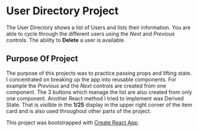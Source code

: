 # User Directory Project

The User Directory shows a list of Users and lists their information. You are able to cycle through the different users using the <em>Next</em> and <em>Previous</em> controls. The ability to <strong>Delete</strong> a user is available.

## Purpose Of Project

The purpose of this projects was to practice passing props and lifting state. I concentrated on breaking up the app into reusable components. For example the <em>Previous</em> and the <em>Next</em> controls are created from one component. The 3 buttons which manage the list are also created from only one component. Another React method I tried to implement was Derived State. That is visilble in the <strong>1/25</strong> display in the upper right corner of the item card and is also used throughout other parts of the project.



This project was bootstrapped with [Create React App](https://github.com/facebook/create-react-app).
